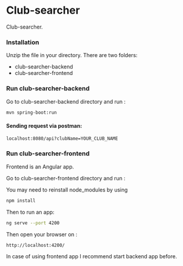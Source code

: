 # Club-searcher

Club-searcher.

### Installation

Unzip the file in your directory. 
There are two folders: 
- club-searcher-backend
- club-searcher-frontend


### Run club-searcher-backend
 
Go to club-searcher-backend directory and run :
```bash
mvn spring-boot:run
```
#### Sending request via postman: 
```bash
localhost:8080/api?clubName=YOUR_CLUB_NAME
```

### Run club-searcher-frontend
Frontend is an Angular app. 

Go to club-searcher-frontend directory and run :

You may need to reinstall node_modules by using
```bash
npm install
```
Then to run an app: 
```bash
ng serve --port 4200
```
Then open your browser  on :
```bash
http://localhost:4200/
```

In case of using frontend app I recommend start backend app before. 
